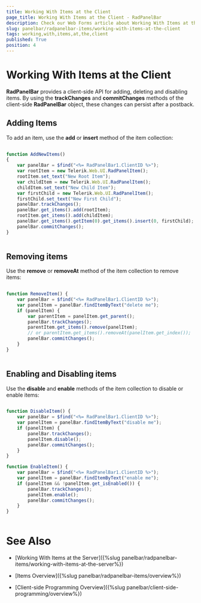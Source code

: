 ```yaml
---
title: Working With Items at the Client
page_title: Working With Items at the Client - RadPanelBar
description: Check our Web Forms article about Working With Items at the Client.
slug: panelbar/radpanelbar-items/working-with-items-at-the-client
tags: working,with,items,at,the,client
published: True
position: 4
---
```


# Working With Items at the Client



**RadPanelBar** provides a client-side API for adding, deleting and disabling items. By using the **trackChanges** and **commitChanges** methods of the client-side **RadPanelBar** object, these changes can persist after a postback.

## Adding Items

To add an item, use the **add** or **insert** method of the item collection:

````JavaScript
	     	
function AddNewItems()
{
    var panelBar = $find("<%= RadPanelBar1.ClientID %>");
    var rootItem = new Telerik.Web.UI.RadPanelItem();
    rootItem.set_text("New Root Item");
    var childItem = new Telerik.Web.UI.RadPanelItem();
    childItem.set_text("New Child Item");
    var firstChild = new Telerik.Web.UI.RadPanelItem();
    firstChild.set_text("New First Child");
    panelBar.trackChanges();
    panelBar.get_items().add(rootItem);
    rootItem.get_items().add(childItem);
    panelBar.get_items().getItem(0).get_items().insert(0, firstChild);
    panelBar.commitChanges();      
}
			
````



## Removing items

Use the **remove** or **removeAt** method of the item collection to remove items:

````JavaScript
	
function RemoveItem() {
    var panelBar = $find("<%= RadPanelBar1.ClientID %>");
    var panelItem = panelBar.findItemByText("delete me");
    if (panelItem) {
        var parentItem = panelItem.get_parent();
        panelBar.trackChanges();
        parentItem.get_items().remove(panelItem);
        // or parentItem.get_items().removeAt(panelItem.get_index());
        panelBar.commitChanges();
    }
}
				
````



## Enabling and Disabling items

Use the **disable** and **enable** methods of the item collection to disable or enable items:

````JavaScript
	
function DisableItem() {
    var panelBar = $find("<%= RadPanelBar1.ClientID %>");
    var panelItem = panelBar.findItemByText("disable me");
    if (panelItem) {
        panelBar.trackChanges();
        panelItem.disable();
        panelBar.commitChanges();
    }
}

function EnableItem() {
    var panelBar = $find("<%= RadPanelBar1.ClientID %>");
    var panelItem = panelBar.findItemByText("enable me");
    if (panelItem && !panelItem.get_isEnabled()) {
        panelBar.trackChanges();
        panelItem.enable();
        panelBar.commitChanges();
    }
}
				
````



# See Also

 * [Working With Items at the Server]({%slug panelbar/radpanelbar-items/working-with-items-at-the-server%})

 * [Items Overview]({%slug panelbar/radpanelbar-items/overview%})

 * [Client-side Programming Overview]({%slug panelbar/client-side-programming/overview%})
